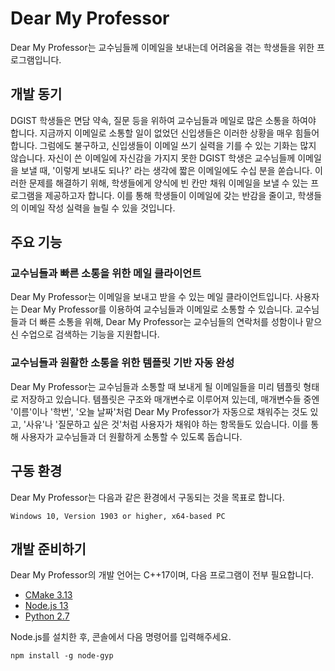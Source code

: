 # Dear My Professor
Dear My Professor는 교수님들께 이메일을 보내는데 어려움을 겪는 학생들을 위한
프로그램입니다.

## 개발 동기

DGIST 학생들은 면담 약속, 질문 등을 위하여 교수님들과 메일로 많은 소통을 하여야 합니다.
지금까지 이메일로 소통할 일이 없었던 신입생들은 이러한 상황을 매우 힘들어 합니다. 그럼에도
불구하고, 신입생들이 이메일 쓰기 실력을 기를 수 있는 기화는 많지 않습니다. 자신이 쓴
이메일에 자신감을 가지지 못한 DGIST 학생은 교수님들께 이메일을 보낼 때,
'이렇게 보내도 되나?' 라는 생각에 짧은 이메일에도 수십 분을 쏟습니다.
이러한 문제를 해결하기 위해, 학생들에게 양식에 빈 칸만 채워 이메일을 보낼 수 있는
프로그램을 제공하고자 합니다. 이를 통해 학생들이 이메일에 갖는 반감을 줄이고, 학생들의
이메일 작성 실력을 늘릴 수 있을 것입니다.

## 주요 기능

### 교수님들과 빠른 소통을 위한 메일 클라이언트

Dear My Professor는 이메일을 보내고 받을 수 있는 메일 클라이언트입니다. 사용자는 Dear
My Professor를 이용하여 교수님들과 이메일로 소통할 수 있습니다. 교수님들과 더 빠른
소통을 위해, Dear My Professor는 교수님들의 연락처를 성함이나 맡으신 수업으로 검색하는
기능을 지원합니다.

### 교수님들과 원활한 소통을 위한 템플릿 기반 자동 완성

Dear My Professor는 교수님들과 소통할 때 보내게 될 이메일들을 미리 템플릿 형태로
저장하고 있습니다. 템플릿은 구조와 매개변수로 이루어져 있는데, 매개변수들 중엔 '이름'이나
'학번', '오늘 날짜'처럼 Dear My Professor가 자동으로 채워주는 것도 있고, '사유'나
'질문하고 싶은 것'처럼 사용자가 채워야 하는 항목들도 있습니다. 이를 통해 사용자가
교수님들과 더 원활하게 소통할 수 있도록 돕습니다.

## 구동 환경

Dear My Professor는 다음과 같은 환경에서 구동되는 것을 목표로 합니다.
```
Windows 10, Version 1903 or higher, x64-based PC
```

## 개발 준비하기

Dear My Professor의 개발 언어는 C++17이며, 다음 프로그램이 전부 필요합니다.

* [CMake 3.13](https://cmake.org/download/)
* [Node.js 13](https://nodejs.org/)
* [Python 2.7](https://www.python.org/downloads/release/python-2716/)

Node.js를 설치한 후, 콘솔에서 다음 명령어를 입력해주세요.

```
npm install -g node-gyp
```